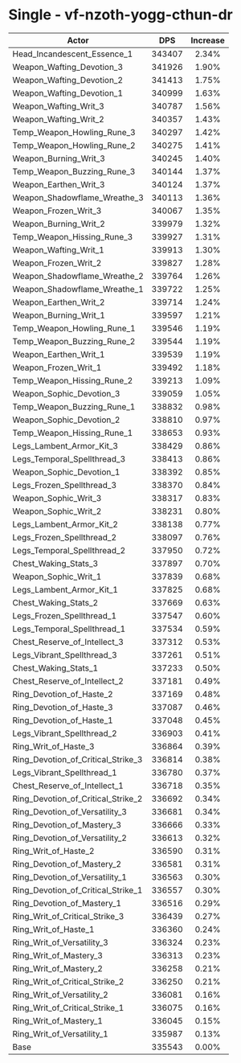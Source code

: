 # Single - vf-nzoth-yogg-cthun-dr
| Actor | DPS | Increase |
|---|:---:|:---:|
|Head_Incandescent_Essence_1|343407|2.34%|
|Weapon_Wafting_Devotion_3|341926|1.90%|
|Weapon_Wafting_Devotion_2|341413|1.75%|
|Weapon_Wafting_Devotion_1|340999|1.63%|
|Weapon_Wafting_Writ_3|340787|1.56%|
|Weapon_Wafting_Writ_2|340357|1.43%|
|Temp_Weapon_Howling_Rune_3|340297|1.42%|
|Temp_Weapon_Howling_Rune_2|340275|1.41%|
|Weapon_Burning_Writ_3|340245|1.40%|
|Temp_Weapon_Buzzing_Rune_3|340144|1.37%|
|Weapon_Earthen_Writ_3|340124|1.37%|
|Weapon_Shadowflame_Wreathe_3|340113|1.36%|
|Weapon_Frozen_Writ_3|340067|1.35%|
|Weapon_Burning_Writ_2|339979|1.32%|
|Temp_Weapon_Hissing_Rune_3|339927|1.31%|
|Weapon_Wafting_Writ_1|339913|1.30%|
|Weapon_Frozen_Writ_2|339827|1.28%|
|Weapon_Shadowflame_Wreathe_2|339764|1.26%|
|Weapon_Shadowflame_Wreathe_1|339722|1.25%|
|Weapon_Earthen_Writ_2|339714|1.24%|
|Weapon_Burning_Writ_1|339597|1.21%|
|Temp_Weapon_Howling_Rune_1|339546|1.19%|
|Temp_Weapon_Buzzing_Rune_2|339544|1.19%|
|Weapon_Earthen_Writ_1|339539|1.19%|
|Weapon_Frozen_Writ_1|339492|1.18%|
|Temp_Weapon_Hissing_Rune_2|339213|1.09%|
|Weapon_Sophic_Devotion_3|339059|1.05%|
|Temp_Weapon_Buzzing_Rune_1|338832|0.98%|
|Weapon_Sophic_Devotion_2|338810|0.97%|
|Temp_Weapon_Hissing_Rune_1|338653|0.93%|
|Legs_Lambent_Armor_Kit_3|338429|0.86%|
|Legs_Temporal_Spellthread_3|338413|0.86%|
|Weapon_Sophic_Devotion_1|338392|0.85%|
|Legs_Frozen_Spellthread_3|338370|0.84%|
|Weapon_Sophic_Writ_3|338317|0.83%|
|Weapon_Sophic_Writ_2|338231|0.80%|
|Legs_Lambent_Armor_Kit_2|338138|0.77%|
|Legs_Frozen_Spellthread_2|338097|0.76%|
|Legs_Temporal_Spellthread_2|337950|0.72%|
|Chest_Waking_Stats_3|337897|0.70%|
|Weapon_Sophic_Writ_1|337839|0.68%|
|Legs_Lambent_Armor_Kit_1|337825|0.68%|
|Chest_Waking_Stats_2|337669|0.63%|
|Legs_Frozen_Spellthread_1|337547|0.60%|
|Legs_Temporal_Spellthread_1|337534|0.59%|
|Chest_Reserve_of_Intellect_3|337312|0.53%|
|Legs_Vibrant_Spellthread_3|337261|0.51%|
|Chest_Waking_Stats_1|337233|0.50%|
|Chest_Reserve_of_Intellect_2|337181|0.49%|
|Ring_Devotion_of_Haste_2|337169|0.48%|
|Ring_Devotion_of_Haste_3|337087|0.46%|
|Ring_Devotion_of_Haste_1|337048|0.45%|
|Legs_Vibrant_Spellthread_2|336903|0.41%|
|Ring_Writ_of_Haste_3|336864|0.39%|
|Ring_Devotion_of_Critical_Strike_3|336814|0.38%|
|Legs_Vibrant_Spellthread_1|336780|0.37%|
|Chest_Reserve_of_Intellect_1|336718|0.35%|
|Ring_Devotion_of_Critical_Strike_2|336692|0.34%|
|Ring_Devotion_of_Versatility_3|336681|0.34%|
|Ring_Devotion_of_Mastery_3|336666|0.33%|
|Ring_Devotion_of_Versatility_2|336613|0.32%|
|Ring_Writ_of_Haste_2|336590|0.31%|
|Ring_Devotion_of_Mastery_2|336581|0.31%|
|Ring_Devotion_of_Versatility_1|336563|0.30%|
|Ring_Devotion_of_Critical_Strike_1|336557|0.30%|
|Ring_Devotion_of_Mastery_1|336516|0.29%|
|Ring_Writ_of_Critical_Strike_3|336439|0.27%|
|Ring_Writ_of_Haste_1|336360|0.24%|
|Ring_Writ_of_Versatility_3|336324|0.23%|
|Ring_Writ_of_Mastery_3|336313|0.23%|
|Ring_Writ_of_Mastery_2|336258|0.21%|
|Ring_Writ_of_Critical_Strike_2|336250|0.21%|
|Ring_Writ_of_Versatility_2|336081|0.16%|
|Ring_Writ_of_Critical_Strike_1|336075|0.16%|
|Ring_Writ_of_Mastery_1|336045|0.15%|
|Ring_Writ_of_Versatility_1|335987|0.13%|
|Base|335543|0.00%|

